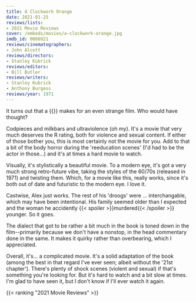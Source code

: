 ```yaml
---
title: A Clockwork Orange
date: 2021-01-25
reviews/lists:
- 2021 Movie Reviews
cover: /embeds/movies/a-clockwork-orange.jpg
imdb_id: 0066921
reviews/cinematographers:
- John Alcott
reviews/directors:
- Stanley Kubrick
reviews/editors:
- Bill Butler
reviews/writers:
- Stanley Kubrick
- Anthony Burgess
reviews/year: 1971
---
```


It turns out that a {{<crosslink text="very strange book" title="A Clockwork Orange">}} makes for an even strange film. Who would have thought?

<!--more-->

Codpieces and milkbars and ultraviolence (oh my). It's a movie that very much deserves the R rating, both for violence and sexual content. If either of those bother you, this is most certainly not the movie for you. Add to that a bit of the body horror during the 'reeducation scenes' (I'd had to be the actor in those...) and it's at times a hard movie to watch. 

Visually, it's stylistically a beautiful movie. To a modern eye, it's got a very much strong retro-future vibe, taking the styles of the 60/70s (released in 1971) and twisting them. Which, for a movie like this, really works, since it's both out of date and futuristic to the modern eye. I love it. 

Castwise, Alex just works. The rest of his 'droogs' were ... interchangable, which may have been intentional. His family seemed older than I expected and the woman he accidently {{< spoiler >}}murdered{{< /spoiler >}} younger. So it goes. 

The dialect that got to be rather a bit much in the book is toned down in the film--primarily because we don't have a nonstop, in the head commentary done in the same. It makes it quirky rather than overbearing, which I appreciated. 

Overall, it's... a complicated movie. It's a solid adaptation of the book (among the best in that regard I've ever seen; albeit without the '21st chapter'). There's plenty of shock scenes (violent and sexual) if that's something you're looking for. But it's hard to watch and a bit slow at times. I'm glad to have seen it, but I don't know if I'll ever watch it again. 

{{< ranking "2021 Movie Reviews" >}}
